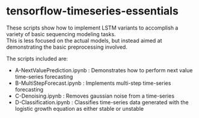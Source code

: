 # tensorflow-timeseries-essentials

These scripts show how to implement LSTM variants to accomplish a variety of basic sequencing modeling tasks.  
This is less focused on the actual models, but instead aimed at demonstrating the basic preprocessing involved.  

The scripts included are:  
* A-NextValuePrediction.ipynb : Demonstrates how to perform next value time-series forecasting  
* B-MultiStepForecast.ipynb : Implements multi-step time-series forecasting  
* C-Denoising.ipynb : Removes gaussian noise from a time-series  
* D-Classification.ipynb : Classifies time-series data generated with the logistic growth equation as either stable or unstable 
